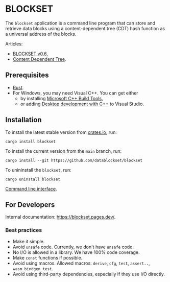 # BLOCKSET

The `blockset` application is a command line program that can store and retrieve data blocks using a content-dependent tree (CDT) hash function as a universal address of the blocks.

Articles:
- [BLOCKSET v0.6](https://medium.com/@sergeyshandar/blockset-0-6-working-with-directories-and-sync-by-copy-9c25bd52d3cb?sk=d39a14d4804e4e8308f6b81eced68ab9),
- [Content Dependent Tree](https://medium.com/@sergeyshandar/content-dependent-hash-tree-9e0f60859415).

## Prerequisites

- [Rust](https://www.rust-lang.org/tools/install).
- For Windows, you may need Visual C++. You can get either
  - by installing [Microsoft C++ Build Tools](https://visualstudio.microsoft.com/visual-cpp-build-tools/),
  - or adding [Desktop development with C++](https://learn.microsoft.com/en-us/cpp/build/vscpp-step-0-installation?view=msvc-170) to Visual Studio.

## Installation

To install the latest stable version from [crates.io](https://crates.io/crates/blockset), run:

```console
cargo install blockset
```

To install the current version from the `main` branch, run:

```console
cargo install --git https://github.com/datablockset/blockset
```

To unininstall the `blockset`, run:

```console
cargo uninstall blockset
```

[Command line interface](./blockset/README.md#commands).

## For Developers

Internal documentation: https://blockset.pages.dev/.

### Best practices

- Make it simple.
- Avoid `unsafe` code. Currently, we don't have `unsafe` code.
- No I/O is allowed in a library. We have 100% code coverage.
- Make `const` functions if possible.
- Avoid using macros. Allowed macros: `derive`, `cfg`, `test`, `assert..`, `wasm_bindgen_test`.
- Avoid using third-party dependencies, especially if they use I/O directly.
